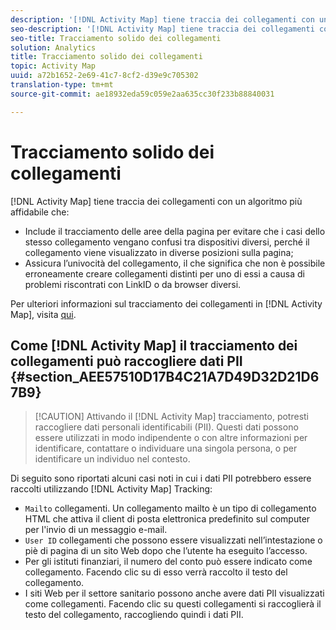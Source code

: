 ```yaml
---
description: '[!DNL Activity Map] tiene traccia dei collegamenti con un algoritmo più affidabile che '
seo-description: '[!DNL Activity Map] tiene traccia dei collegamenti con un algoritmo più affidabile che '
seo-title: Tracciamento solido dei collegamenti
solution: Analytics
title: Tracciamento solido dei collegamenti
topic: Activity Map
uuid: a72b1652-2e69-41c7-8cf2-d39e9c705302
translation-type: tm+mt
source-git-commit: ae18932eda59c059e2aa635cc30f233b88840031

---
```



# Tracciamento solido dei collegamenti

[!DNL Activity Map] tiene traccia dei collegamenti con un algoritmo più affidabile che:

* Include il tracciamento delle aree della pagina per evitare che i casi dello stesso collegamento vengano confusi tra dispositivi diversi, perché il collegamento viene visualizzato in diverse posizioni sulla pagina;
* Assicura l’univocità del collegamento, il che significa che non è possibile erroneamente creare collegamenti distinti per uno di essi a causa di problemi riscontrati con LinkID o da browser diversi.

Per ulteriori informazioni sul tracciamento dei collegamenti in [!DNL Activity Map], visita [qui](/help/analyze/activity-map/activitymap-link-tracking/activitymap-link-tracking-methodology.md).

## Come [!DNL Activity Map] il tracciamento dei collegamenti può raccogliere dati PII {#section_AEE57510D17B4C21A7D49D32D21D67B9}

> [!CAUTION] Attivando il [!DNL Activity Map] tracciamento, potresti raccogliere dati personali identificabili (PII). Questi dati possono essere utilizzati in modo indipendente o con altre informazioni per identificare, contattare o individuare una singola persona, o per identificare un individuo nel contesto.

Di seguito sono riportati alcuni casi noti in cui i dati PII potrebbero essere raccolti utilizzando [!DNL Activity Map] Tracking:

* `Mailto` collegamenti. Un collegamento mailto è un tipo di collegamento HTML che attiva il client di posta elettronica predefinito sul computer per l'invio di un messaggio e-mail.
* `User ID` collegamenti che possono essere visualizzati nell’intestazione o piè di pagina di un sito Web dopo che l’utente ha eseguito l’accesso.
* Per gli istituti finanziari, il numero del conto può essere indicato come collegamento. Facendo clic su di esso verrà raccolto il testo del collegamento.
* I siti Web per il settore sanitario possono anche avere dati PII visualizzati come collegamenti. Facendo clic su questi collegamenti si raccoglierà il testo del collegamento, raccogliendo quindi i dati PII.
